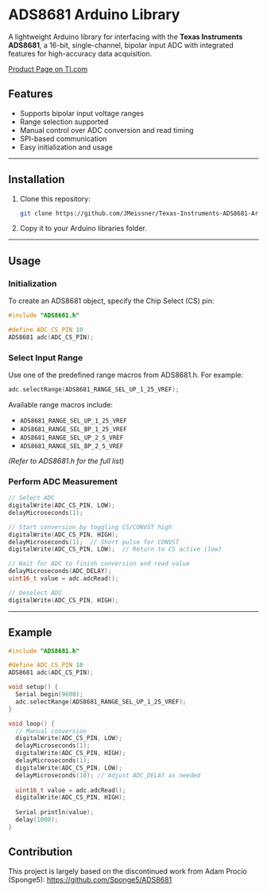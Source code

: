 # ADS8681 Arduino Library

A lightweight Arduino library for interfacing with the **Texas Instruments ADS8681**, a 16-bit, single-channel, bipolar input ADC with integrated features for high-accuracy data acquisition.

[Product Page on TI.com](https://www.ti.com/product/de-de/ADS8681)

## Features

- Supports bipolar input voltage ranges
- Range selection supported
- Manual control over ADC conversion and read timing
- SPI-based communication
- Easy initialization and usage

---

## Installation

1. Clone this repository:
   ```bash
   git clone https://github.com/JMeissner/Texas-Instruments-ADS8681-Arduino-Library.git
   ```

2. Copy it to your Arduino libraries folder.

---

## Usage

### Initialization

To create an ADS8681 object, specify the Chip Select (CS) pin:

```cpp
#include "ADS8681.h"

#define ADC_CS_PIN 10
ADS8681 adc(ADC_CS_PIN);
```

### Select Input Range

Use one of the predefined range macros from ADS8681.h. For example:

```cpp
adc.selectRange(ADS8681_RANGE_SEL_UP_1_25_VREF);
```

Available range macros include:
- `ADS8681_RANGE_SEL_UP_1_25_VREF`
- `ADS8681_RANGE_SEL_BP_1_25_VREF`
- `ADS8681_RANGE_SEL_UP_2_5_VREF`
- `ADS8681_RANGE_SEL_BP_2_5_VREF`

*(Refer to ADS8681.h for the full list)*

### Perform ADC Measurement

```cpp
// Select ADC
digitalWrite(ADC_CS_PIN, LOW);
delayMicroseconds(1);

// Start conversion by toggling CS/CONVST high
digitalWrite(ADC_CS_PIN, HIGH);
delayMicroseconds(1);  // Short pulse for CONVST
digitalWrite(ADC_CS_PIN, LOW);  // Return to CS active (low)

// Wait for ADC to finish conversion and read value
delayMicroseconds(ADC_DELAY);
uint16_t value = adc.adcRead();

// Deselect ADC
digitalWrite(ADC_CS_PIN, HIGH);
```

---

## Example

```cpp
#include "ADS8681.h"

#define ADC_CS_PIN 10
ADS8681 adc(ADC_CS_PIN);

void setup() {
  Serial.begin(9600);
  adc.selectRange(ADS8681_RANGE_SEL_UP_1_25_VREF);
}

void loop() {
  // Manual conversion
  digitalWrite(ADC_CS_PIN, LOW);
  delayMicroseconds(1);
  digitalWrite(ADC_CS_PIN, HIGH);
  delayMicroseconds(1);
  digitalWrite(ADC_CS_PIN, LOW);
  delayMicroseconds(10); // Adjust ADC_DELAY as needed
  
  uint16_t value = adc.adcRead();
  digitalWrite(ADC_CS_PIN, HIGH);
  
  Serial.println(value);
  delay(1000);
}
```

## Contribution
This project is largely based on the discontinued work from Adam Procio (Sponge5): https://github.com/Sponge5/ADS8681
